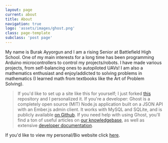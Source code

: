 ```yaml
---
layout: page
current: about
title: About
navigation: true
logo: 'assets/images/ghost.png'
class: page-template
subclass: 'post page'
---
```


My name is Burak Ayyorgun and I am a rising Senior at Battlefield High School. One of my main interests for a long time has been programming Arduino microcontrollers to control my projects/robots. I have made various projects, from self-balancing ones to autopiloted UAVs! I am also a mathematics enthusiast and enjoy/addicted to solving problems in mathematics \(I learned math from textbooks like the Art of Problem Solving\). 

> If you'd like to set up a site like this for yourself; I just forked [this](https://github.com/jekyllt/jasper2) repository and I personalized it.
> If you're a developer: Ghost is a completely open source (MIT) Node.js application built on a JSON API with an Ember.js admin client. It works with MySQL and SQLite, and is publicly available [on Github](https://github.com/TryGhost/ghost). If you need help with using Ghost, you'll find a ton of useful articles on [our knowledgebase](https://help.ghost.org/), as well as extensive [developer documentation](https://docs.ghost.org/).

If you'd like to view my personal/Bio website click [here](https://burakayy.com/).




